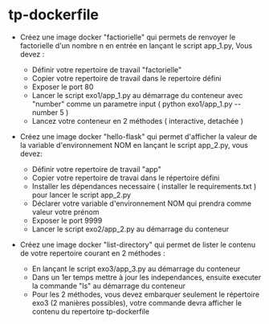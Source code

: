 # tp-dockerfile
- Créez une image docker "factiorielle" qui permets de renvoyer le factorielle d'un nombre n en entrée en lançant le script app_1.py, Vous devez :
    - Définir votre repertoire de travail "factorielle"
	- Copier votre repertoire de travail dans le repertoire défini
	- Exposer le port 80
	- Lancer le script exo1/app_1.py au démarrage du conteneur avec "number" comme un parametre input ( python exo1/app_1.py --number 5 )
	- Lancez votre conteneur en 2 méthodes ( interactive, detachée ) 
		
- Créez une image docker "hello-flask" qui permet d'afficher la valeur de la variable d'environnement NOM en lançant le script app_2.py, vous devez:
	- Définir votre repertoire de travail "app"
	- Copier votre repertoire de travai dans le répertoire défini
	- Installer les dépendances necessaire ( installer le requirements.txt ) pour lancer le script app_2.py 
	- Déclarer votre variable d'environnement NOM qui prendra comme valeur votre prénom
	- Exposer le port 9999
	- Lancer le script exo2/app_2.py au démarrage du conteneur
		
- Créez une image docker "list-directory" qui permet de lister le contenu de votre repertoire courant en 2 méthodes :
	- En lançant le script exo3/app_3.py au démarrage du conteneur
	- Dans un 1er temps mettre à jour les independances, ensuite executer la commande "ls" au démarrage du conteneur
	- Pour les 2 méthodes, vous devez embarquer seulement le répertoire exo3 (2 manières possibles), votre commande devra afficher le contenu du repertoire tp-dockerfile
